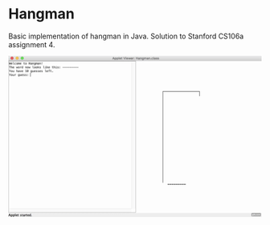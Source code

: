 # Hangman

Basic implementation of hangman in Java. Solution to Stanford CS106a assignment 4.

![GitHub Logo](/assets/hangman.gif)

